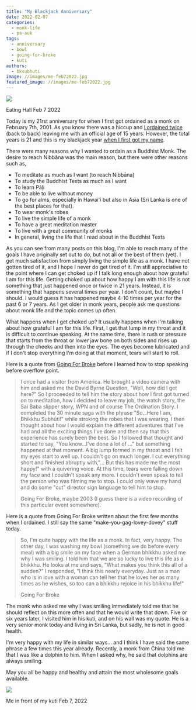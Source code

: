 ```yaml
---
title: "My Blackjack Anniversary"
date: 2022-02-07
categories: 
  - monk-life
  - pa-auk
tags: 
  - anniversary
  - bowl
  - going-for-broke
  - kuti
authors: 
  - bksubhuti
image: //images/me-feb72022.jpg
featured_image: //images/me-feb72022.jpg
---
```


![](/images/me-feb72022-1024x679.jpg)

Eating Hall Feb 7 2022

Today is my 21rst anniversary for when I first got ordained as a monk on February 7th, 2001. As you know there was a hiccup and [I ordained twice](https://americanmonk.org/why-i-ordained-twice/) (back to back) leaving me with an official age of 15 years. However, the total years is 21 and this is my blackjack year [when I first got my name](https://americanmonk.org/how-i-got-my-name/).

There were many reasons why I wanted to ordain as a Buddhist Monk. The desire to reach Nibbāna was the main reason, but there were other reasons such as,

- To meditate as much as I want (to reach Nibbāna)
- To study the Buddhist Texts as much as I want
- To learn Pāḷi
- To be able to live without money
- To go for alms, especially in Hawai'i but also in Asia (Sri Lanka is one of the best places for that).
- To wear monk's robes
- To live the simple life of a monk
- To have a great meditation master
- To live with a great community of monks
- In general, living the life that I read about in the Buddhist Texts

As you can see from many posts on this blog, I'm able to reach many of the goals I have originally set out to do, but not all or the best of them (yet). I get much satisfaction from simply living the simple life as a monk. I have not gotten tired of it, and I hope I never do get tired of it. I'm still appreciative to the point where I can get choked up if I talk long enough about how grateful I am for this life. Getting choked up about how happy I am with this life is not something that just happened once or twice in 21 years. Instead, it is something that happens several times per year. I don't count, but maybe I should. I would guess it has happened maybe 4-10 times per year for the past 6 or 7 years. As I get older in monk years, people ask me questions about monk life and the topic comes up often.

What happens when I get choked up? It usually happens when I'm talking about how grateful I am for this life. First, I get that lump in my throat and it is difficult to continue speaking. At the same time, there is rush or pressure that starts from the throat or lower jaw bone on both sides and rises up through the cheeks and then into the eyes. The eyes become lubricated and if I don't stop everything I'm doing at that moment, tears will start to roll.

Here is a quote from [Going For Broke](https://americanmonk.org/book-going-for-broke/) before I learned how to stop speaking before overflow point.

> I once had a visitor from America. He brought a video camera with him and asked me the David Byrne Question, "Well, how did I get here?" So I proceeded to tell him the story about how I first got turned on to meditation, how I decided to leave my job, the watch story, the Sai Baba slipper story, WPN and of course The Ordination Story. I completed the 30 minute saga with the phrase "So…Here I am, Bhikkhu Subhūti!" while stroking the robes that I was wearing. I then thought about how I would explain the different adventures that I've had and all the exciting things I've done and then say that this experience has surely been the best. So I followed that thought and started to say, "You know…I've done a lot of …" but something happened at that moment. A big lump formed in my throat and I felt my eyes start to well up. I couldn't go on much longer. I cut everything short and finished abruptly with,"… But this has made me the most happy!" with a quivering voice. At this time, tears were falling down my face and I couldn't speak any more. I couldn't even speak to tell the person who was filming me to stop. I could only wave my hand and do some "cut" director sign language to tell him to stop.
> 
> Going For Broke, maybe 2003 (I guess there is a video recording of this particular event somewhere).

Here is a quote from Going For Broke written about the first few months when I ordained. I still say the same "make-you-gag-lovey-dovey" stuff today.

> So, I'm quite happy with the life as a monk. In fact, very happy. The other day, I was washing my bowl (something we do before every meal) with a big smile on my face when a German bhikkhu asked me why I was smiling. I told him that we are so lucky to live this life as a bhikkhu. He looks at me and says, "What makes you think this all of a sudden?" I responded, "I think this nearly everyday. Just as a man who is in love with a woman can tell her that he loves her as many times as he wishes, so too can a bhikkhu rejoice in his bhikkhu life!"
> 
> Going For Broke

The monk who asked me why I was smiling immediately told me that he should reflect on this more often and that he would write that down. Five or six years later, I visited him in his kuti, and on his wall was my quote. He is a very senior monk today and living in Sri Lanka, but sadly, he is not in good health.

I'm very happy with my life in similar ways... and I think I have said the same phrase a few times this year already. Recently, a monk from China told me that I was like a dolphin to him. When I asked why, he said that dolphins are always smiling.

May you all be happy and healthy and attain the most wholesome goals available.

![](/images/me2-feb7-2022-1.jpg)

Me in front of my kuti Feb 7, 2022